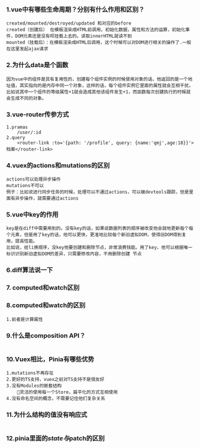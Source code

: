 ### 1.vue中有哪些生命周期？分别有什么作用和区别？

```
created/mounted/destroyed/updated 和对应的before
created（创建后） 在模板渲染成HTML前调用，初始化数据，属性和方法的运算，初始化事件，DOM元素还是没有呗挂载上去的。读取innerHTML就读不到
mounted（挂载后）：在模板渲染成HTML后调用，这个时候可以对DOM进行相关的操作了.一般在这里发起ajax请求
```

### 2.为什么data是个函数

```
因为vue中的组件是具有复用性的，创建每个组件实例的时候使用对象的话，他返回的是一个地址值，其实指向的是内存中同一个对象，这样的话，每个组件实例它里面的属性就会互相干扰，比如说其中一个组件的等级属性+1就会造成其他该组件发生+1，而函数每次创建执行的时候就会生成不同的对象。
```

### 3.vue-router传参方式

```
1.pramas
	/user/:id
2.query
	<router-link :to='{path: '/profile', query: {name:'qmj',age:18}}'>档案</router-link>
```

### 4.vuex的actions和mutations的区别

```
actions可以处理异步操作
mutations不可以
例子：比如说进行同步任务的时候，处理可以不通过actions，可以被devtools跟踪，但是里面有异步操作，就需要通过actions
```

### 5.vue中key的作用

```
key是在diff中需要用到的。没有key的话，如果说数据列表的顺序被改变他会就地更新每个每个元素，但是用了key的话，他可以更快，更准地比较每个新旧虚拟DOM，使得旧DOM得到复用，提高性能。
比如说，给li换顺序，没key他要创建和删除节点，非常浪费钱能。用了key，他可以根据唯一标识识别新旧虚拟DOM的差异，只需要修改内容，不用删除创建 节点
```

### 6.diff算法说一下

### 7. computed和watch区别 

### 8.computed和watch的区别

```
1.前者是计算属性
```

### 9.什么是composition API？

```
```

### 10.Vuex相比，Pinia有哪些优势

```
1.mutations不再存在
2.更好的TS支持，vuex之前对TS支持不是很友好
3.没有Modules的嵌套结构
	🌈灵活的使用每一个Store，扁平化的方式互相使用
4.没有命名空间的概念，不需要记住他们复杂关系
```

### 11.为什么结构的值没有响应式

```
```

### 12.pinia里面的$state与$patch的区别

```
```

